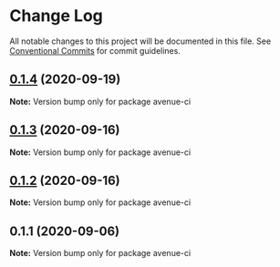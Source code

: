 # Change Log

All notable changes to this project will be documented in this file.
See [Conventional Commits](https://conventionalcommits.org) for commit guidelines.

## [0.1.4](https://github.com/Robbie-Cook/gatsby-sites/compare/avenue-ci@0.1.3...avenue-ci@0.1.4) (2020-09-19)

**Note:** Version bump only for package avenue-ci





## [0.1.3](https://github.com/Robbie-Cook/gatsby-sites/compare/avenue-ci@0.1.2...avenue-ci@0.1.3) (2020-09-16)

**Note:** Version bump only for package avenue-ci





## [0.1.2](https://github.com/Robbie-Cook/gatsby-sites/compare/avenue-ci@0.1.1...avenue-ci@0.1.2) (2020-09-16)

**Note:** Version bump only for package avenue-ci





## 0.1.1 (2020-09-06)

**Note:** Version bump only for package avenue-ci
